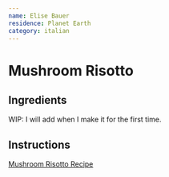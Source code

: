 ```yaml
---
name: Elise Bauer
residence: Planet Earth
category: italian
---
```


# Mushroom Risotto

## Ingredients

WIP: I will add when I make it for the first time.

## Instructions 

[Mushroom Risotto Recipe](https://www.simplyrecipes.com/recipes/mushroom_risotto)
